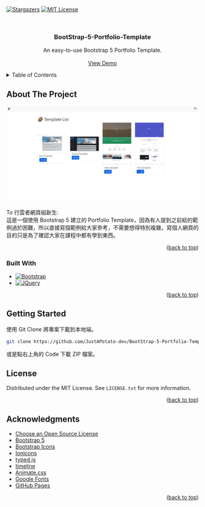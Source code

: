[![Stargazers][stars-shield]][stars-url]
[![MIT License][license-shield]][license-url]

<br />
<div align="center">
  <h3 align="center">BootStrap-5-Portfolio-Template</h3>

  <p align="center">
    An easy-to-use Bootstrap 5 Portfolio Template.
    <br />
    <br />
    <a href="https://justapotato-dev.github.io/BootStrap-5-Portfolio-Template/index.html">View Demo</a>
  </p>
</div>

<!-- TABLE OF CONTENTS -->
<details>
  <summary>Table of Contents</summary>
  <ol>
    <li>
      <a href="#about-the-project">About The Project</a>
      <ul>
        <li><a href="#built-with">Built With</a></li>
      </ul>
    </li>
    <li>
      <a href="#getting-started">Getting Started</a>
    </li>
    <li><a href="#license">License</a></li>
    <li><a href="#acknowledgments">Acknowledgments</a></li>
  </ol>
</details>

<!-- ABOUT THE PROJECT -->
## About The Project

[![BootStrap-5-Portfolio-Template Screen Shot][product-screenshot]](https://justapotato-dev.github.io/BootStrap-5-Portfolio-Template/index.html)

To 行雲者網頁組新生:<br>
這是一個使用 Bootstrap 5 建立的 Portfolio Template，因為有人提到之前給的範例過於困難，所以直接寫個範例給大家參考，不需要想得特別複雜，寫個人網頁的目的只是為了確認大家在課程中都有學到東西。

<p align="right">(<a href="#readme-top">back to top</a>)</p>

### Built With

* [![Bootstrap][Bootstrap.com]][Bootstrap-url]
* [![JQuery][JQuery.com]][JQuery-url]

<p align="right">(<a href="#readme-top">back to top</a>)</p>

<!-- GETTING STARTED -->
## Getting Started

使用 Git Clone 將專案下載到本地端。 

```sh
git clone https://github.com/JustAPotato-dev/BootStrap-5-Portfolio-Template
```

或是點右上角的 Code 下載 ZIP 檔案。

<!-- LICENSE -->
## License

Distributed under the MIT License. See `LICENSE.txt` for more information.

<p align="right">(<a href="#readme-top">back to top</a>)</p>

<!-- ACKNOWLEDGMENTS -->
## Acknowledgments

* [Choose an Open Source License](https://choosealicense.com)
* [Bootstrap 5](https://getbootstrap.com)
* [Bootstrap Icons](https://icons.getbootstrap.com)
* [Ionicons](https://ionic.io/ionicons)
* [typed.js](https://github.com/mattboldt/typed.js/)
* [timeline](https://github.com/squarechip/timeline)
* [Animate.css](https://daneden.github.io/animate.css)
* [Google Fonts](https://fonts.google.com)
* [GitHub Pages](https://pages.github.com)

<p align="right">(<a href="#readme-top">back to top</a>)</p>

<!-- MARKDOWN LINKS & IMAGES -->
<!-- https://www.markdownguide.org/basic-syntax/#reference-style-links -->
[stars-shield]: https://img.shields.io/github/stars/JustAPotato-dev/BootStrap-5-Portfolio-Template.svg?style=for-the-badge
[stars-url]: https://github.com/JustAPotato-dev/BootStrap-5-Portfolio-Template/stargazers
[license-shield]: https://img.shields.io/github/license/JustAPotato-dev/BootStrap-5-Portfolio-Template.svg?style=for-the-badge
[license-url]: https://github.com/JustAPotato-dev/BootStrap-5-Portfolio-Template/blob/main/LICENSE.txt
[product-screenshot]: assets/images/TemplateList.jpg
[Bootstrap.com]: https://img.shields.io/badge/Bootstrap-563D7C?style=for-the-badge&logo=bootstrap&logoColor=white
[Bootstrap-url]: https://getbootstrap.com
[JQuery.com]: https://img.shields.io/badge/jQuery-0769AD?style=for-the-badge&logo=jquery&logoColor=white
[JQuery-url]: https://jquery.com 

